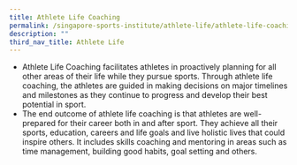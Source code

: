 ```yaml
---
title: Athlete Life Coaching
permalink: /singapore-sports-institute/athlete-life/athlete-life-coaching/
description: ""
third_nav_title: Athlete Life
---
```

*   Athlete Life Coaching facilitates athletes in proactively planning for all other areas of their life while they pursue sports. Through athlete life coaching, the athletes are guided in making decisions on major timelines and milestones as they continue to progress and develop their best potential in sport.
*   The end outcome of athlete life coaching is that athletes are well-prepared for their career both in and after sport. They achieve all their sports, education, careers and life goals and live holistic lives that could inspire others. It includes skills coaching and mentoring in areas such as time management, building good habits, goal setting and others.
